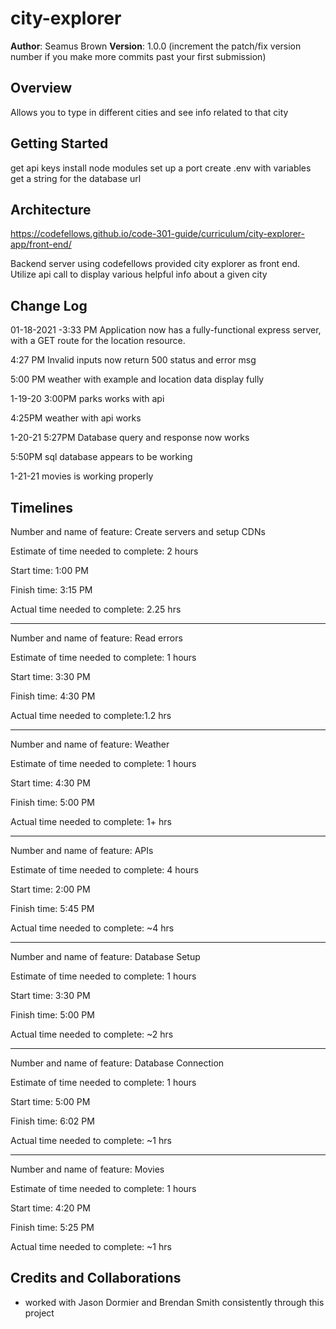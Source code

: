# city-explorer

**Author**: Seamus Brown
**Version**: 1.0.0 (increment the patch/fix version number if you make more commits past your first submission)

## Overview

Allows you to type in different cities and see info related to that city

## Getting Started
get api keys
install node modules
set up a port
create .env with variables
get a string for the database url

## Architecture

https://codefellows.github.io/code-301-guide/curriculum/city-explorer-app/front-end/

Backend server using codefellows provided city explorer as front end. Utilize api call to display various helpful info about a given city

## Change Log

01-18-2021 -3:33 PM Application now has a fully-functional express server, with a GET route for the location resource.

4:27 PM Invalid inputs now return 500 status and error msg

5:00 PM weather with example and location data display fully

1-19-20 3:00PM parks works with api

4:25PM weather with api works

1-20-21 5:27PM Database query and response now works

5:50PM sql database appears to be working

1-21-21 movies is working properly



## Timelines

Number and name of feature: Create servers and setup CDNs

Estimate of time needed to complete: 2 hours

Start time: 1:00 PM

Finish time: 3:15 PM

Actual time needed to complete: 2.25 hrs

---------------

Number and name of feature: Read errors

Estimate of time needed to complete: 1 hours

Start time: 3:30 PM

Finish time: 4:30 PM

Actual time needed to complete:1.2 hrs

---------------

Number and name of feature: Weather

Estimate of time needed to complete: 1 hours

Start time: 4:30 PM

Finish time: 5:00 PM

Actual time needed to complete: 1+ hrs

---------------

Number and name of feature: APIs

Estimate of time needed to complete: 4 hours

Start time: 2:00 PM

Finish time: 5:45 PM

Actual time needed to complete: ~4 hrs

---------------

Number and name of feature: Database Setup

Estimate of time needed to complete: 1 hours

Start time: 3:30 PM

Finish time: 5:00 PM

Actual time needed to complete: ~2 hrs

---------------

Number and name of feature: Database Connection

Estimate of time needed to complete: 1 hours

Start time: 5:00 PM

Finish time: 6:02 PM

Actual time needed to complete: ~1 hrs

---------------

Number and name of feature: Movies

Estimate of time needed to complete: 1 hours

Start time: 4:20 PM

Finish time: 5:25 PM

Actual time needed to complete: ~1 hrs


## Credits and Collaborations

- worked with Jason Dormier and Brendan Smith consistently through this project
